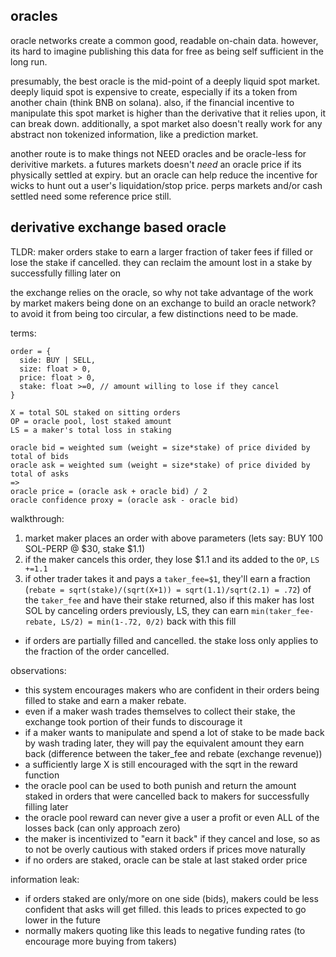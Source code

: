 oracles
----

oracle networks create a common good, readable on-chain data. however, its hard to imagine publishing this data for free as being self sufficient in the long run.


presumably, the best oracle is the mid-point of a deeply liquid spot market. deeply liquid spot is expensive to create, especially if its a token from another chain (think BNB on solana). also, if the financial incentive to manipulate this spot market is higher than the derivative that it relies upon, it can break down. additionally, a spot market also doesn't really work for any abstract non tokenized information, like a prediction market.


another route is to make things not NEED oracles and be oracle-less for derivitive markets. a futures markets doesn't *need* an oracle price if its physically settled at expiry. but an oracle can help reduce the incentive for wicks to hunt out a user's liquidation/stop price. perps markets and/or cash settled need some reference price still.


derivative exchange based oracle
----

TLDR: maker orders stake to earn a larger fraction of taker fees if filled or lose the stake if cancelled. they can reclaim the amount lost in a stake by successfully filling later on


the exchange relies on the oracle, so why not take advantage of the work by market makers being done on an exchange to build an oracle network? to avoid it from being too circular, a few distinctions need to be made.


terms:
```
order = {
  side: BUY | SELL,
  size: float > 0,
  price: float > 0, 
  stake: float >=0, // amount willing to lose if they cancel
}

X = total SOL staked on sitting orders
OP = oracle pool, lost staked amount
LS = a maker's total loss in staking

oracle bid = weighted sum (weight = size*stake) of price divided by total of bids
oracle ask = weighted sum (weight = size*stake) of price divided by total of asks
=>
oracle price = (oracle ask + oracle bid) / 2
oracle confidence proxy = (oracle ask - oracle bid)
```

walkthrough:
1. market maker places an order with above parameters (lets say: BUY 100 SOL-PERP @ $30, stake $1.1)
2. if the maker cancels this order, they lose $1.1 and its added to the `OP`, `LS +=1.1`
3. if other trader takes it and pays a `taker_fee=$1`, they'll earn a fraction (`rebate = sqrt(stake)/(sqrt(X+1)) = sqrt(1.1)/sqrt(2.1) = .72`) of the `taker_fee` and have their stake returned,
also if this maker has lost SOL by canceling orders previously, LS, they can earn `min(taker_fee-rebate, LS/2) = min(1-.72, 0/2)` back with this fill

* if orders are partially filled and cancelled. the stake loss only applies to the fraction of the order cancelled.


observations:
- this system encourages makers who are confident in their orders being filled to stake and earn a maker rebate. 
- even if a maker wash trades themselves to collect their stake, the exchange took portion of their funds to discourage it
- if a maker wants to manipulate and spend a lot of stake to be made back by wash trading later, they will pay the equivalent amount they earn back (difference between the taker_fee and rebate (exchange revenue))
- a sufficiently large X is still encouraged with the sqrt in the reward function
- the oracle pool can be used to both punish and return the amount staked in orders that were cancelled back to makers for successfully filling later
- the oracle pool reward can never give a user a profit or even ALL of the losses back (can only approach zero)
- the maker is incentivized to "earn it back" if they cancel and lose, so as to not be overly cautious with staked orders if prices move naturally
- if no orders are staked, oracle can be stale at last staked order price

information leak:
- if orders staked are only/more on one side (bids), makers could be less confident that asks will get filled. this leads to prices expected to go lower in the future
- normally makers quoting like this leads to negative funding rates (to encourage more buying from takers)






